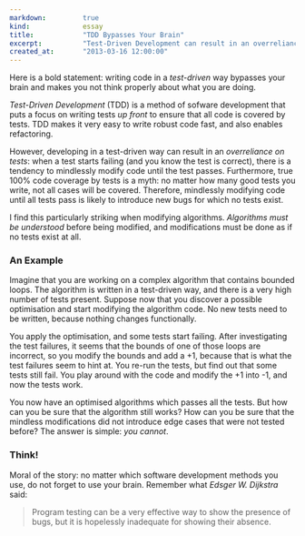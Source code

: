 ```yaml
---
markdown:         true
kind:             essay
title:            "TDD Bypasses Your Brain"
excerpt:          "Test-Driven Development can result in an overreliance of tests. True 100% code coverage is a myth, and mindlessly modifying code until all tests pass is bound to introduce bugs for which no tests exist."
created_at:       "2013-03-16 12:00:00"
---
```


Here is a bold statement: writing code in a _test-driven_ way bypasses your brain and makes you not think properly about what you are doing.

_Test-Driven Development_ (TDD) is a method of sofware development that puts a focus on writing tests _up front_ to ensure that all code is covered by tests. TDD makes it very easy to write robust code fast, and also enables refactoring.

However, developing in a test-driven way can result in an _overreliance on tests_: when a test starts failing (and you know the test is correct), there is a tendency to mindlessly modify code until the test passes. Furthermore, true 100% code coverage by tests is a myth: no matter how many good tests you write, not all cases will be covered. Therefore, mindlessly modifying code until all tests pass is likely to introduce new bugs for which no tests exist.

I find this particularly striking when modifying algorithms. _Algorithms must be understood_ before being modified, and modifications must be done as if no tests exist at all.

### An Example

Imagine that you are working on a complex algorithm that contains bounded loops. The algorithm is written in a test-driven way, and there is a very high number of tests present. Suppose now that you discover a possible optimisation and start modifying the algorithm code. No new tests need to be written, because nothing changes functionally.

You apply the optimisation, and some tests start failing. After investigating the test failures, it seems that the bounds of one of those loops are incorrect, so you modify the bounds and add a +1, because that is what the test failures seem to hint at. You re-run the tests, but find out that some tests still fail. You play around with the code and modify the +1 into -1, and now the tests work.

You now have an optimised algorithms which passes all the tests. But how can you be sure that the algorithm still works? How can you be sure that the mindless modifications did not introduce edge cases that were not tested before? The answer is simple: _you cannot_.

### Think!

Moral of the story: no matter which software development methods you use, do not forget to use your brain. Remember what <cite>Edsger W. Dijkstra</cite> said:

> Program testing can be a very effective way to show the presence of bugs, but it is hopelessly inadequate for showing their absence.
